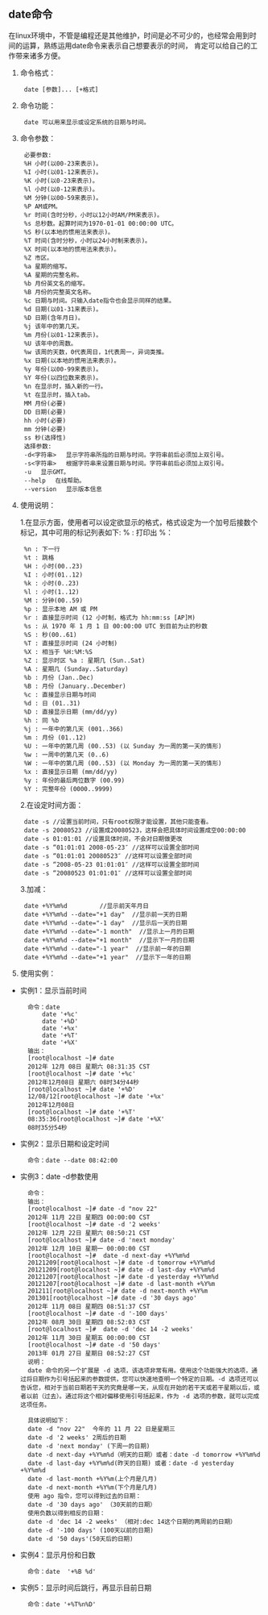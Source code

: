 ## date命令
在linux环境中，不管是编程还是其他维护，时间是必不可少的，也经常会用到时间的运算，熟练运用date命令来表示自己想要表示的时间，
肯定可以给自己的工作带来诸多方便。

1. 命令格式：

        date [参数]... [+格式]
2. 命令功能：

        date 可以用来显示或设定系统的日期与时间。
3. 命令参数：

        必要参数:
        %H 小时(以00-23来表示)。
        %I 小时(以01-12来表示)。
        %K 小时(以0-23来表示)。
        %l 小时(以0-12来表示)。
        %M 分钟(以00-59来表示)。
        %P AM或PM。
        %r 时间(含时分秒，小时以12小时AM/PM来表示)。
        %s 总秒数。起算时间为1970-01-01 00:00:00 UTC。
        %S 秒(以本地的惯用法来表示)。
        %T 时间(含时分秒，小时以24小时制来表示)。
        %X 时间(以本地的惯用法来表示)。
        %Z 市区。
        %a 星期的缩写。
        %A 星期的完整名称。
        %b 月份英文名的缩写。
        %B 月份的完整英文名称。
        %c 日期与时间。只输入date指令也会显示同样的结果。
        %d 日期(以01-31来表示)。
        %D 日期(含年月日)。
        %j 该年中的第几天。
        %m 月份(以01-12来表示)。
        %U 该年中的周数。
        %w 该周的天数，0代表周日，1代表周一，异词类推。
        %x 日期(以本地的惯用法来表示)。
        %y 年份(以00-99来表示)。
        %Y 年份(以四位数来表示)。
        %n 在显示时，插入新的一行。
        %t 在显示时，插入tab。
        MM 月份(必要)
        DD 日期(必要)
        hh 小时(必要)
        mm 分钟(必要)
        ss 秒(选择性)
        选择参数:
        -d<字符串> 　显示字符串所指的日期与时间。字符串前后必须加上双引号。
        -s<字符串> 　根据字符串来设置日期与时间。字符串前后必须加上双引号。
        -u 　显示GMT。
        --help 　在线帮助。
        --version 　显示版本信息
4. 使用说明：

    1.在显示方面，使用者可以设定欲显示的格式，格式设定为一个加号后接数个标记，其中可用的标记列表如下: % :  打印出 %：

        %n : 下一行
        %t : 跳格
        %H : 小时(00..23)
        %I : 小时(01..12)
        %k : 小时(0..23)
        %l : 小时(1..12)
        %M : 分钟(00..59)
        %p : 显示本地 AM 或 PM
        %r : 直接显示时间 (12 小时制，格式为 hh:mm:ss [AP]M)
        %s : 从 1970 年 1 月 1 日 00:00:00 UTC 到目前为止的秒数
        %S : 秒(00..61)
        %T : 直接显示时间 (24 小时制)
        %X : 相当于 %H:%M:%S
        %Z : 显示时区 %a : 星期几 (Sun..Sat)
        %A : 星期几 (Sunday..Saturday)
        %b : 月份 (Jan..Dec)
        %B : 月份 (January..December)
        %c : 直接显示日期与时间
        %d : 日 (01..31)
        %D : 直接显示日期 (mm/dd/yy)
        %h : 同 %b
        %j : 一年中的第几天 (001..366)
        %m : 月份 (01..12)
        %U : 一年中的第几周 (00..53) (以 Sunday 为一周的第一天的情形)
        %w : 一周中的第几天 (0..6)
        %W : 一年中的第几周 (00..53) (以 Monday 为一周的第一天的情形)
        %x : 直接显示日期 (mm/dd/yy)
        %y : 年份的最后两位数字 (00.99)
        %Y : 完整年份 (0000..9999)
    2.在设定时间方面：

        date -s //设置当前时间，只有root权限才能设置，其他只能查看。
        date -s 20080523 //设置成20080523，这样会把具体时间设置成空00:00:00
        date -s 01:01:01 //设置具体时间，不会对日期做更改
        date -s “01:01:01 2008-05-23″ //这样可以设置全部时间
        date -s “01:01:01 20080523″ //这样可以设置全部时间
        date -s “2008-05-23 01:01:01″ //这样可以设置全部时间
        date -s “20080523 01:01:01″ //这样可以设置全部时间
    3.加减：

        date +%Y%m%d         //显示前天年月日
        date +%Y%m%d --date="+1 day"  //显示前一天的日期
        date +%Y%m%d --date="-1 day"  //显示后一天的日期
        date +%Y%m%d --date="-1 month"  //显示上一月的日期
        date +%Y%m%d --date="+1 month"  //显示下一月的日期
        date +%Y%m%d --date="-1 year"  //显示前一年的日期
        date +%Y%m%d --date="+1 year"  //显示下一年的日期
5. 使用实例：

* 实例1：显示当前时间

        命令：date
            date '+%c'
            date '+%D'
            date '+%x'
            date '+%T'
            date '+%X'
        输出：
        [root@localhost ~]# date
        2012年 12月 08日 星期六 08:31:35 CST
        [root@localhost ~]# date '+%c'
        2012年12月08日 星期六 08时34分44秒
        [root@localhost ~]# date '+%D'
        12/08/12[root@localhost ~]# date '+%x'
        2012年12月08日
        [root@localhost ~]# date '+%T'
        08:35:36[root@localhost ~]# date '+%X'
        08时35分54秒
* 实例2：显示日期和设定时间

        命令：date --date 08:42:00
* 实例3：date -d参数使用

        命令：
        输出：
        [root@localhost ~]# date -d "nov 22"
        2012年 11月 22日 星期四 00:00:00 CST
        [root@localhost ~]# date -d '2 weeks'
        2012年 12月 22日 星期六 08:50:21 CST
        [root@localhost ~]# date -d 'next monday'
        2012年 12月 10日 星期一 00:00:00 CST
        [root@localhost ~]#  date -d next-day +%Y%m%d
        20121209[root@localhost ~]# date -d tomorrow +%Y%m%d
        20121209[root@localhost ~]# date -d last-day +%Y%m%d
        20121207[root@localhost ~]# date -d yesterday +%Y%m%d
        20121207[root@localhost ~]# date -d last-month +%Y%m
        201211[root@localhost ~]# date -d next-month +%Y%m
        201301[root@localhost ~]# date -d '30 days ago'
        2012年 11月 08日 星期四 08:51:37 CST
        [root@localhost ~]# date -d '-100 days'
        2012年 08月 30日 星期四 08:52:03 CST
        [root@localhost ~]#  date -d 'dec 14 -2 weeks'
        2012年 11月 30日 星期五 00:00:00 CST
        [root@localhost ~]# date -d '50 days'
        2013年 01月 27日 星期日 08:52:27 CST
        说明：
        date 命令的另一个扩展是 -d 选项，该选项非常有用。使用这个功能强大的选项，通过将日期作为引号括起来的参数提供，您可以快速地查明一个特定的日期。-d 选项还可以告诉您，相对于当前日期若干天的究竟是哪一天，从现在开始的若干天或若干星期以后，或者以前（过去）。通过将这个相对偏移使用引号括起来，作为 -d 选项的参数，就可以完成这项任务。

        具体说明如下：
        date -d "nov 22"  今年的 11 月 22 日是星期三
        date -d '2 weeks' 2周后的日期
        date -d 'next monday' (下周一的日期)
        date -d next-day +%Y%m%d（明天的日期）或者：date -d tomorrow +%Y%m%d
        date -d last-day +%Y%m%d(昨天的日期) 或者：date -d yesterday +%Y%m%d
        date -d last-month +%Y%m(上个月是几月)
        date -d next-month +%Y%m(下个月是几月)
        使用 ago 指令，您可以得到过去的日期：
        date -d '30 days ago' （30天前的日期）
        使用负数以得到相反的日期：
        date -d 'dec 14 -2 weeks' （相对:dec 14这个日期的两周前的日期）
        date -d '-100 days' (100天以前的日期)
        date -d '50 days'(50天后的日期)
* 实例4：显示月份和日数

        命令：date  '+%B %d'
* 实例5：显示时间后跳行，再显示目前日期

        命令：date '+%T%n%D'
